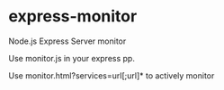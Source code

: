 # express-monitor

Node.js Express Server monitor

Use monitor.js in your express pp.

Use monitor.html?services=url[;url]* to actively monitor
